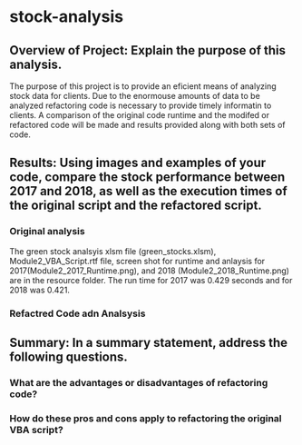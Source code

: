 # stock-analysis
## Overview of Project: Explain the purpose of this analysis.
The purpose of this project is to provide an eficient means of analyzing stock data for clients. Due to the enormouse amounts of data to be analyzed refactoring code is necessary to provide timely informatin to clients. A comparison of the original code runtime and the modifed or refactored code will be made and results provided along with both sets of code. 

## Results: Using images and examples of your code, compare the stock performance between 2017 and 2018, as well as the execution times of the original script and the refactored script.
### Original analysis
The green stock analsyis xlsm file (green_stocks.xlsm), Module2_VBA_Script.rtf file, screen shot for runtime and anlaysis for 2017(Module2_2017_Runtime.png), and 2018 (Module2_2018_Runtime.png) are in the resource folder. The run time for 2017 was 0.429 seconds and for 2018 was 0.421. 
### Refactred Code adn Analsysis


## Summary: In a summary statement, address the following questions.
### What are the advantages or disadvantages of refactoring code?

### How do these pros and cons apply to refactoring the original VBA script?
